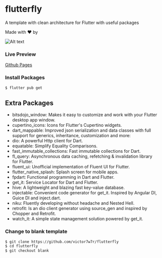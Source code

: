 # flutterfly

A template with clean architecture for Flutter with useful packages

Made with ❤️ by

![Alt text](assets/brandwhite.png?raw=true "Title")

### Live Preview

[Github Pages](https://victor7w7r.github.io/flutterfly/)

### Install Packages

``` bash
$ flutter pub get
```

## Extra Packages

- bitsdojo_window: Makes it easy to customize and work with your Flutter desktop app window.
- cupertino_icons: Icons for Flutter's Cupertino widgets.
- dart_mappable: Improved json serialization and data classes with full support for generics, inheritance, customization and more:
- dio: A powerful Http client for Dart.
- equatable: Simplify Equality Comparisons.
- fast_immutable_collections: Fast immutable collections for Dart.
- fl_query: Asynchronous data caching, refetching & invalidation library for Flutter.
- fluent_ui: Unofficial implementation of Fluent UI for Flutter.
- flutter_native_splash: Splash screen for mobile apps.
- fpdart: Functional programming in Dart and Flutter.
- get_it: Service Locator for Dart and Flutter.
- hive: A lightweight and blazing fast key-value database.
- injectable: Convenient code generator for get_it. Inspired by Angular DI, Guice DI and inject.dart.
- niku: Fluently developing without headache and Nested Hell.
- retrofit: Is an dio client generator using source_gen and inspired by Chopper and Retrofit.
- watch_it: A simple state management solution powered by get_it.

### Change to blank template

``` bash
$ git clone https://github.com/victor7w7r/flutterfly
$ cd flutterfly
$ git checkout blank
```
